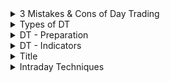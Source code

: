 <details>
<summary>3 Mistakes & Cons of Day Trading</summary>
<br>

  Fail to 
  1. choose the right stock
  2. manage the risk
  3. find right entry/exit
  4. cap/cut the loss
  
  Disadvantage
  1. PoL ( possibility of Loss)
  2. Time Demanding
  3. Attention driven
  4. Stress and overtrading
  
  
</details>


<details>
<summary>Types of DT</summary>
<br>

Types
  1. Scalping => focus on very small profit
  2. Fading => trading against a prevailing trend
  3. Momentum => Join the move when stock price picks up , news & Volume
  4. S/R level => make money with daily votality, 15 mins charts to tag S/R , 3-4 months range
  
  
  
</details>


<details>
<summary>DT - Preparation</summary>
<br>

Preparation
  0. Chart should be 5 mins , 15min , 4h timeframe basis
  1. R/R ratio => 1:2
  2. find out the right stock
  3. Postion size => account size(how much you need in your trading account) = daily target * 100
  4. Calculate the risk => should not be > 2% of account size
  5. determine trade size => max risk / strategy risk(say 0.5)
  
  
Screener => Choose the right stock 
  1. High Avg Volume(90 days) > 100k
  2. High Relative Volumen > 2
  3. Catalyst (Fresh and News)
  4. Low to medium float => < 10M low float , 10-500M medium float , > 500M large float
  
  
Scale out the trade
  => Partially close the positions and let rest move further with market movement 
  <img width="407" alt="image" src="https://user-images.githubusercontent.com/75510135/202944403-b75f99fe-94f3-4e2c-8ceb-ff86a79e9fe7.png">

Screener - to list out the filter stocks for specific trading strategy
 - Momentum TS
  <img width="602" alt="image" src="https://user-images.githubusercontent.com/75510135/202953130-5f3aa4e3-fbe0-407e-8745-c2e06fd9d23c.png">
 or another set of filter , in case , stocks are not listed in above criteria
  <img width="689" alt="image" src="https://user-images.githubusercontent.com/75510135/202954656-2b5a1370-6eef-4bcf-be6a-eccf831cdc14.png">

  
- Reversal TS, add extra pattern filter , on 1day chart timeframe basis
  <img width="830" alt="image" src="https://user-images.githubusercontent.com/75510135/202953529-3eef48eb-fef5-4920-b4e6-601773f70be7.png">

  <img width="792" alt="image" src="https://user-images.githubusercontent.com/75510135/202953692-14724ca0-cb80-49ce-891c-2a278a30cafe.png">

 
</details>


<details>
<summary>DT - Indicators</summary>
<br>

 Indicators
  1. 5 or 10 EMA
  2. Bollinger Band
  3. RSI
  4. Volumne
  
 <img width="595" alt="image" src="https://user-images.githubusercontent.com/75510135/202960452-90d4eac7-0090-4855-ae80-b5c3e632f019.png">

  
  
</details>



<details>
<summary>Title</summary>
<br>


  
</details>


<details>
<summary>Intraday Techniques</summary>
<br>

  <img width="1206" alt="image" src="https://user-images.githubusercontent.com/75510135/201529186-17292af7-3e06-4c50-a62f-7f566c906561.png">
  
  - example
  <img width="1206" alt="image" src="https://user-images.githubusercontent.com/75510135/201529419-c06cfc4d-3ed6-4004-9057-246cfc00ca01.png">

  <img width="1206" alt="image" src="https://user-images.githubusercontent.com/75510135/201529512-e11ae677-d7de-4884-be2b-fcf4e30c45cd.png">

  <img width="1206" alt="image" src="https://user-images.githubusercontent.com/75510135/201529540-9a80a719-6c23-4309-a566-85ceb2dd21dc.png">

  <img width="1206" alt="image" src="https://user-images.githubusercontent.com/75510135/201529580-aaeb816a-4fd7-4be5-9ac5-78eaf97a519a.png">

  - example
  <img width="1206" alt="image" src="https://user-images.githubusercontent.com/75510135/201529663-2d88d72b-1bcd-43a5-9dd4-04350077cfdf.png">

  <img width="1206" alt="image" src="https://user-images.githubusercontent.com/75510135/201529717-417d75a1-9f2a-4643-ba53-df8e6be30144.png">

  <img width="1206" alt="image" src="https://user-images.githubusercontent.com/75510135/201529810-78b5228f-403a-45f6-bf09-90743925322f.png">

  <img width="1206" alt="image" src="https://user-images.githubusercontent.com/75510135/201529867-ce1acaa0-e49b-4b11-902f-401ed4b358b1.png">

  <img width="1206" alt="image" src="https://user-images.githubusercontent.com/75510135/201529949-fca1ec9d-c5cc-4861-a828-677765e444f2.png">

  <img width="1206" alt="image" src="https://user-images.githubusercontent.com/75510135/201529964-9e6b847c-deeb-468d-8ca4-c023f79dce60.png">

  <img width="1206" alt="image" src="https://user-images.githubusercontent.com/75510135/201530013-9570be3d-48f5-4644-8c3f-0897f528aa7a.png">

  <img width="1206" alt="image" src="https://user-images.githubusercontent.com/75510135/201530058-9e04f08a-3a82-450d-8e23-174c2ba62f41.png">

  - example
  <img width="1206" alt="image" src="https://user-images.githubusercontent.com/75510135/201530078-1f1cc16a-6e21-4f96-9485-9082c30dd6d5.png">

  <img width="1206" alt="image" src="https://user-images.githubusercontent.com/75510135/201530125-1404e8c4-94f5-4872-94a7-74e71fd7fc92.png">

  
</details>


